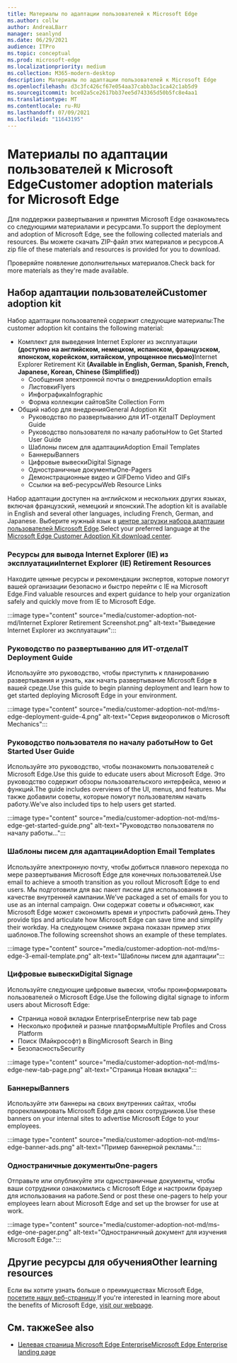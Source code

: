 ```yaml
---
title: Материалы по адаптации пользователей к Microsoft Edge
ms.author: collw
author: AndreaLBarr
manager: seanlynd
ms.date: 06/29/2021
audience: ITPro
ms.topic: conceptual
ms.prod: microsoft-edge
ms.localizationpriority: medium
ms.collection: M365-modern-desktop
description: Материалы по адаптации пользователей к Microsoft Edge
ms.openlocfilehash: d3c3fc426cf67e054aa37cabb3ac1ca42c1ab5d9
ms.sourcegitcommit: bce02a5ce2617bb37ee5d743365d50b5fc8e4aa1
ms.translationtype: MT
ms.contentlocale: ru-RU
ms.lasthandoff: 07/09/2021
ms.locfileid: "11643195"
---
```

# <a name="customer-adoption-materials-for-microsoft-edge"></a><span data-ttu-id="6bfef-103">Материалы по адаптации пользователей к Microsoft Edge</span><span class="sxs-lookup"><span data-stu-id="6bfef-103">Customer adoption materials for Microsoft Edge</span></span>

<span data-ttu-id="6bfef-104">Для поддержки развертывания и принятия Microsoft Edge ознакомьтесь со следующими материалами и ресурсами.</span><span class="sxs-lookup"><span data-stu-id="6bfef-104">To support the deployment and adoption of Microsoft Edge, see the following collected materials and resources.</span></span> <span data-ttu-id="6bfef-105">Вы можете скачать ZIP-файл этих материалов и ресурсов.</span><span class="sxs-lookup"><span data-stu-id="6bfef-105">A zip file of these materials and resources is provided for you to download.</span></span>

<span data-ttu-id="6bfef-106">Проверяйте появление дополнительных материалов.</span><span class="sxs-lookup"><span data-stu-id="6bfef-106">Check back for more materials as they're made available.</span></span>

## <a name="customer-adoption-kit"></a><span data-ttu-id="6bfef-107">Набор адаптации пользователей</span><span class="sxs-lookup"><span data-stu-id="6bfef-107">Customer adoption kit</span></span>

<span data-ttu-id="6bfef-108">Набор адаптации пользователей содержит следующие материалы:</span><span class="sxs-lookup"><span data-stu-id="6bfef-108">The customer adoption kit contains the following material:</span></span>
- <span data-ttu-id="6bfef-109">Комплект для выведения Internet Explorer из эксплуатации **(доступно на английском, немецком, испанском, французском, японском, корейском, китайском, упрощенное письмо)**</span><span class="sxs-lookup"><span data-stu-id="6bfef-109">Internet Explorer Retirement Kit **(Available in English, German, Spanish, French, Japanese, Korean, Chinese (Simplified))**</span></span>
    - <span data-ttu-id="6bfef-110">Сообщения электронной почты о внедрении</span><span class="sxs-lookup"><span data-stu-id="6bfef-110">Adoption emails</span></span>
    - <span data-ttu-id="6bfef-111">Листовки</span><span class="sxs-lookup"><span data-stu-id="6bfef-111">Flyers</span></span>
    - <span data-ttu-id="6bfef-112">Инфографика</span><span class="sxs-lookup"><span data-stu-id="6bfef-112">Infographic</span></span>
    - <span data-ttu-id="6bfef-113">Форма коллекции сайтов</span><span class="sxs-lookup"><span data-stu-id="6bfef-113">Site Collection Form</span></span>
- <span data-ttu-id="6bfef-114">Общий набор для внедрения</span><span class="sxs-lookup"><span data-stu-id="6bfef-114">General Adoption Kit</span></span>
    - <span data-ttu-id="6bfef-115">Руководство по развертыванию для ИТ-отдела</span><span class="sxs-lookup"><span data-stu-id="6bfef-115">IT Deployment Guide</span></span>
    - <span data-ttu-id="6bfef-116">Руководство пользователя по началу работы</span><span class="sxs-lookup"><span data-stu-id="6bfef-116">How to Get Started User Guide</span></span>
    - <span data-ttu-id="6bfef-117">Шаблоны писем для адаптации</span><span class="sxs-lookup"><span data-stu-id="6bfef-117">Adoption Email Templates</span></span>
    - <span data-ttu-id="6bfef-118">Баннеры</span><span class="sxs-lookup"><span data-stu-id="6bfef-118">Banners</span></span>
    - <span data-ttu-id="6bfef-119">Цифровые вывески</span><span class="sxs-lookup"><span data-stu-id="6bfef-119">Digital Signage</span></span>
    - <span data-ttu-id="6bfef-120">Одностраничные документы</span><span class="sxs-lookup"><span data-stu-id="6bfef-120">One-Pagers</span></span>
    - <span data-ttu-id="6bfef-121">Демонстрационные видео и GIF</span><span class="sxs-lookup"><span data-stu-id="6bfef-121">Demo Video and GIFs</span></span>
    - <span data-ttu-id="6bfef-122">Ссылки на веб-ресурсы</span><span class="sxs-lookup"><span data-stu-id="6bfef-122">Web Resource Links</span></span>

<span data-ttu-id="6bfef-123">Набор адаптации доступен на английском и нескольких других языках, включая французский, немецкий и японский.</span><span class="sxs-lookup"><span data-stu-id="6bfef-123">The adoption kit is available in English and several other languages, including French, German, and Japanese.</span></span> <span data-ttu-id="6bfef-124">Выберите нужный язык в [центре загрузки набора адаптации пользователей Microsoft Edge](https://www.microsoft.com/download/details.aspx?id=102119).</span><span class="sxs-lookup"><span data-stu-id="6bfef-124">Select your preferred language at the [Microsoft Edge Customer Adoption Kit download center](https://www.microsoft.com/download/details.aspx?id=102119).</span></span>

### <a name="internet-explorer-ie-retirement-resources"></a><span data-ttu-id="6bfef-125">Ресурсы для вывода Internet Explorer (IE) из эксплуатации</span><span class="sxs-lookup"><span data-stu-id="6bfef-125">Internet Explorer (IE) Retirement Resources</span></span>

<span data-ttu-id="6bfef-126">Находите ценные ресурсы и рекомендации экспертов, которые помогут вашей организации безопасно и быстро перейти с IE на Microsoft Edge.</span><span class="sxs-lookup"><span data-stu-id="6bfef-126">Find valuable resources and expert guidance to help your organization safely and quickly move from IE to Microsoft Edge.</span></span>

:::image type="content" source="media/customer-adoption-not-md/Internet Explorer Retirement Screenshot.png" alt-text="Выведение Internet Explorer из эксплуатации":::

### <a name="it-deployment-guide"></a><span data-ttu-id="6bfef-128">Руководство по развертыванию для ИТ-отдела</span><span class="sxs-lookup"><span data-stu-id="6bfef-128">IT Deployment Guide</span></span>

<span data-ttu-id="6bfef-129">Используйте это руководство, чтобы приступить к планированию развертывания и узнать, как начать развертывание Microsoft Edge в вашей среде.</span><span class="sxs-lookup"><span data-stu-id="6bfef-129">Use this guide to begin planning deployment and learn how to get started deploying Microsoft Edge in your environment.</span></span>

:::image type="content" source="media/customer-adoption-not-md/ms-edge-deployment-guide-4.png" alt-text="Серия видеороликов о Microsoft Mechanics":::

### <a name="how-to-get-started-user-guide"></a><span data-ttu-id="6bfef-131">Руководство пользователя по началу работы</span><span class="sxs-lookup"><span data-stu-id="6bfef-131">How to Get Started User Guide</span></span>

<span data-ttu-id="6bfef-132">Используйте это руководство, чтобы познакомить пользователей с Microsoft Edge.</span><span class="sxs-lookup"><span data-stu-id="6bfef-132">Use this guide to educate users about Microsoft Edge.</span></span> <span data-ttu-id="6bfef-133">Это руководство содержит обзоры пользовательского интерфейса, меню и функций.</span><span class="sxs-lookup"><span data-stu-id="6bfef-133">The guide includes overviews of the UI, menus, and features.</span></span> <span data-ttu-id="6bfef-134">Мы также добавили советы, которые помогут пользователям начать работу.</span><span class="sxs-lookup"><span data-stu-id="6bfef-134">We've also included tips to help users get started.</span></span>

:::image type="content" source="media/customer-adoption-not-md/ms-edge-get-started-guide.png" alt-text="Руководство пользователя по началу работы...":::

### <a name="adoption-email-templates"></a><span data-ttu-id="6bfef-136">Шаблоны писем для адаптации</span><span class="sxs-lookup"><span data-stu-id="6bfef-136">Adoption Email Templates</span></span>

<span data-ttu-id="6bfef-137">Используйте электронную почту, чтобы добиться плавного перехода по мере развертывания Microsoft Edge для конечных пользователей.</span><span class="sxs-lookup"><span data-stu-id="6bfef-137">Use email to achieve a smooth transition as you rollout Microsoft Edge to end users.</span></span> <span data-ttu-id="6bfef-138">Мы подготовили для вас пакет писем для использования в качестве внутренней кампании.</span><span class="sxs-lookup"><span data-stu-id="6bfef-138">We’ve packaged a set of emails for you to use as an internal campaign.</span></span> <span data-ttu-id="6bfef-139">Они содержат советы и объясняют, как Microsoft Edge может сэкономить время и упростить рабочий день.</span><span class="sxs-lookup"><span data-stu-id="6bfef-139">They provide tips and articulate how Microsoft Edge can save time and simplify their workday.</span></span> <span data-ttu-id="6bfef-140">На следующем снимке экрана показан пример этих шаблонов.</span><span class="sxs-lookup"><span data-stu-id="6bfef-140">The following screenshot shows an example of these templates.</span></span>

:::image type="content" source="media/customer-adoption-not-md/ms-edge-3-email-template.png" alt-text="Шаблоны писем для адаптации":::

### <a name="digital-signage"></a><span data-ttu-id="6bfef-142">Цифровые вывески</span><span class="sxs-lookup"><span data-stu-id="6bfef-142">Digital Signage</span></span>

<span data-ttu-id="6bfef-143">Используйте следующие цифровые вывески, чтобы проинформировать пользователей о Microsoft Edge.</span><span class="sxs-lookup"><span data-stu-id="6bfef-143">Use the following digital signage to inform users about Microsoft Edge:</span></span>

- <span data-ttu-id="6bfef-144">Страница новой вкладки Enterprise</span><span class="sxs-lookup"><span data-stu-id="6bfef-144">Enterprise new tab page</span></span>
- <span data-ttu-id="6bfef-145">Несколько профилей и разные платформы</span><span class="sxs-lookup"><span data-stu-id="6bfef-145">Multiple Profiles and Cross Platform</span></span>
- <span data-ttu-id="6bfef-146">Поиск (Майкрософт) в Bing</span><span class="sxs-lookup"><span data-stu-id="6bfef-146">Microsoft Search in Bing</span></span>
- <span data-ttu-id="6bfef-147">Безопасность</span><span class="sxs-lookup"><span data-stu-id="6bfef-147">Security</span></span>

:::image type="content" source="media/customer-adoption-not-md/ms-edge-new-tab-page.png" alt-text="Страница Новая вкладка":::

### <a name="banners"></a><span data-ttu-id="6bfef-149">Баннеры</span><span class="sxs-lookup"><span data-stu-id="6bfef-149">Banners</span></span>

<span data-ttu-id="6bfef-150">Используйте эти баннеры на своих внутренних сайтах, чтобы прорекламировать Microsoft Edge для своих сотрудников.</span><span class="sxs-lookup"><span data-stu-id="6bfef-150">Use these banners on your internal sites to advertise Microsoft Edge to your employees.</span></span>

:::image type="content" source="media/customer-adoption-not-md/ms-edge-banner-ads.png" alt-text="Пример баннерной рекламы.":::

### <a name="one-pagers"></a><span data-ttu-id="6bfef-152">Одностраничные документы</span><span class="sxs-lookup"><span data-stu-id="6bfef-152">One-pagers</span></span>

<span data-ttu-id="6bfef-153">Отправьте или опубликуйте эти одностраничные документы, чтобы ваши сотрудники ознакомились с Microsoft Edge и настроили браузер для использования на работе.</span><span class="sxs-lookup"><span data-stu-id="6bfef-153">Send or post these one-pagers to help your employees learn about Microsoft Edge and set up the browser for use at work.</span></span>

:::image type="content" source="media/customer-adoption-not-md/ms-edge-one-pager.png" alt-text="Одностраничный документ для изучения Microsoft Edge.":::

## <a name="other-learning-resources"></a><span data-ttu-id="6bfef-155">Другие ресурсы для обучения</span><span class="sxs-lookup"><span data-stu-id="6bfef-155">Other learning resources</span></span>

<span data-ttu-id="6bfef-156">Если вы хотите узнать больше о преимуществах Microsoft Edge, [посетите нашу веб-страницу](https://www.microsoft.com/edge/business).</span><span class="sxs-lookup"><span data-stu-id="6bfef-156">If you're interested in learning more about the benefits of Microsoft Edge, [visit our webpage](https://www.microsoft.com/edge/business).</span></span>

## <a name="see-also"></a><span data-ttu-id="6bfef-157">См. также</span><span class="sxs-lookup"><span data-stu-id="6bfef-157">See also</span></span>

- [<span data-ttu-id="6bfef-158">Целевая страница Microsoft Edge Enterprise</span><span class="sxs-lookup"><span data-stu-id="6bfef-158">Microsoft Edge Enterprise landing page</span></span>](https://aka.ms/EdgeEnterprise)
